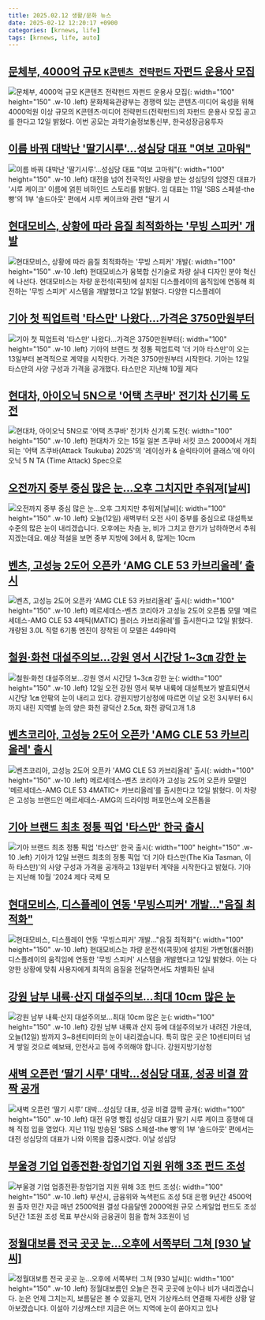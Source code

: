 ```yaml
---
title: 2025.02.12 생활/문화 뉴스
date: 2025-02-12 12:20:17 +0900
categories: [krnews, life]
tags: [krnews, life, auto]
---
```

## [문체부, 4000억 규모 `K콘텐츠 전략펀드` 자펀드 운용사 모집](https://n.news.naver.com/mnews/article/018/0005941774)

![문체부, 4000억 규모 `K콘텐츠 전략펀드` 자펀드 운용사 모집](https://mimgnews.pstatic.net/image/origin/018/2025/02/12/5941774.jpg?type=nf220_150){: width="100" height="150" .w-10 .left}
문화체육관광부는 경쟁력 있는 콘텐츠·미디어 육성을 위해 4000억원 이상 규모의 K콘텐츠·미디어 전략펀드(전략펀드)의 자펀드 운용사 모집 공고를 한다고 12일 밝혔다. 이번 공모는 과학기술정보통신부, 한국성장금융투자

## [이름 바꿔 대박난 '딸기시루'…성심당 대표 "여보 고마워"](https://n.news.naver.com/mnews/article/277/0005545279)

![이름 바꿔 대박난 '딸기시루'…성심당 대표 "여보 고마워"](https://mimgnews.pstatic.net/image/origin/277/2025/02/12/5545279.jpg?type=nf220_150){: width="100" height="150" .w-10 .left}
대전을 넘어 전국적인 사랑을 받는 성심당의 임영진 대표가 '시루 케이크' 이름에 얽힌 비하인드 스토리를 밝혔다. 임 대표는 11일 'SBS 스페셜-the 빵'의 1부 '솔드아웃' 편에서 시루 케이크와 관련 "딸기 시

## [현대모비스, 상황에 따라 음질 최적화하는 '무빙 스피커' 개발](https://n.news.naver.com/mnews/article/008/0005152140)

![현대모비스, 상황에 따라 음질 최적화하는 '무빙 스피커' 개발](https://mimgnews.pstatic.net/image/origin/008/2025/02/12/5152140.jpg?type=nf220_150){: width="100" height="150" .w-10 .left}
현대모비스가 융복합 신기술로 차량 실내 디자인 분야 혁신에 나선다. 현대모비스는 차량 운전석(콕핏)에 설치된 디스플레이의 움직임에 연동해 회전하는 '무빙 스피커' 시스템을 개발했다고 12일 밝혔다. 다양한 디스플레이

## [기아 첫 픽업트럭 '타스만' 나왔다…가격은 3750만원부터](https://n.news.naver.com/mnews/article/015/0005093066)

![기아 첫 픽업트럭 '타스만' 나왔다…가격은 3750만원부터](https://mimgnews.pstatic.net/image/origin/015/2025/02/12/5093066.jpg?type=nf220_150){: width="100" height="150" .w-10 .left}
기아의 브랜드 첫 정통 픽업트럭 '더 기아 타스만'이 오는 13일부터 본격적으로 계약을 시작한다. 가격은 3750만원부터 시작한다. 기아는 12일 타스만의 사양 구성과 가격을 공개했다. 타스만은 지난해 10월 제다

## [현대차, 아이오닉 5N으로 '어택 츠쿠바' 전기차 신기록 도전](https://n.news.naver.com/mnews/article/008/0005151993)

![현대차, 아이오닉 5N으로 '어택 츠쿠바' 전기차 신기록 도전](https://mimgnews.pstatic.net/image/origin/008/2025/02/12/5151993.jpg?type=nf220_150){: width="100" height="150" .w-10 .left}
현대차가 오는 15일 일본 츠쿠바 서킷 코스 2000에서 개최되는 '어택 츠쿠바(Attack Tsukuba) 2025'의 '레이싱카 & 슬릭타이어 클래스'에 아이오닉 5 N TA (Time Attack) Spec으로

## [오전까지 중부 중심 많은 눈…오후 그치지만 추워져[날씨]](https://n.news.naver.com/mnews/article/055/0001230858)

![오전까지 중부 중심 많은 눈…오후 그치지만 추워져[날씨]](https://mimgnews.pstatic.net/image/origin/055/2025/02/12/1230858.jpg?type=nf220_150){: width="100" height="150" .w-10 .left}
오늘(12일) 새벽부터 오전 사이 중부를 중심으로 대설특보 수준의 많은 눈이 내리겠습니다. 오후에는 차츰 눈, 비가 그치고 한기가 남하하면서 추워지겠는데요. 예상 적설을 보면 중부 지방에 3에서 8, 많게는 10cm

## [벤츠, 고성능 2도어 오픈카 ‘AMG CLE 53 카브리올레’ 출시](https://n.news.naver.com/mnews/article/366/0001053253)

![벤츠, 고성능 2도어 오픈카 ‘AMG CLE 53 카브리올레’ 출시](https://mimgnews.pstatic.net/image/origin/366/2025/02/12/1053253.jpg?type=nf220_150){: width="100" height="150" .w-10 .left}
메르세데스-벤츠 코리아가 고성능 2도어 오픈톱 모델 ‘메르세데스-AMG CLE 53 4매틱(MATIC) 플러스 카브리올레’를 출시한다고 12일 밝혔다. 개량된 3.0L 직렬 6기통 엔진이 장착된 이 모델은 449마력

## [철원·화천 대설주의보…강원 영서 시간당 1~3㎝ 강한 눈](https://n.news.naver.com/mnews/article/421/0008070372)

![철원·화천 대설주의보…강원 영서 시간당 1~3㎝ 강한 눈](https://mimgnews.pstatic.net/image/origin/421/2025/02/12/8070372.jpg?type=nf220_150){: width="100" height="150" .w-10 .left}
12일 오전 강원 영서 북부 내륙에 대설특보가 발효되면서 시간당 1㎝ 안팎의 눈이 내리고 있다. 강원지방기상청에 따르면 이날 오전 3시부터 6시까지 내린 지역별 눈의 양은 화천 광덕산 2.5㎝, 화천 광덕고개 1.8

## [벤츠코리아, 고성능 2도어 오픈카 'AMG CLE 53 카브리올레' 출시](https://n.news.naver.com/mnews/article/277/0005545308)

![벤츠코리아, 고성능 2도어 오픈카 'AMG CLE 53 카브리올레' 출시](https://mimgnews.pstatic.net/image/origin/277/2025/02/12/5545308.jpg?type=nf220_150){: width="100" height="150" .w-10 .left}
메르세데스-벤츠 코리아가 고성능 2도어 오픈카 모델인 '메르세데스-AMG CLE 53 4MATIC+ 카브리올레'를 출시한다고 12일 밝혔다. 이 차량은 고성능 브랜드인 메르세데스-AMG의 드라이빙 퍼포먼스에 오픈톱을

## [기아 브랜드 최초 정통 픽업 '타스만' 한국 출시](https://n.news.naver.com/mnews/article/008/0005151991)

![기아 브랜드 최초 정통 픽업 '타스만' 한국 출시](https://mimgnews.pstatic.net/image/origin/008/2025/02/12/5151991.jpg?type=nf220_150){: width="100" height="150" .w-10 .left}
기아가 12일 브랜드 최초의 정통 픽업 '더 기아 타스만(The Kia Tasman, 이하 타스만)'의 사양 구성과 가격을 공개하고 13일부터 계약을 시작한다고 밝혔다. 기아는 지난해 10월 '2024 제다 국제 모

## [현대모비스, 디스플레이 연동 '무빙스피커' 개발…"음질 최적화"](https://n.news.naver.com/mnews/article/001/0015207518)

![현대모비스, 디스플레이 연동 '무빙스피커' 개발…"음질 최적화"](https://mimgnews.pstatic.net/image/origin/001/2025/02/12/15207518.jpg?type=nf220_150){: width="100" height="150" .w-10 .left}
현대모비스는 차량 운전석(콕핏)에 설치된 가변형(롤러블) 디스플레이의 움직임에 연동한 '무빙 스피커' 시스템을 개발했다고 12일 밝혔다. 이는 다양한 상황에 맞춰 사용자에게 최적의 음질을 전달하면서도 차별화된 실내

## [강원 남부 내륙·산지 대설주의보…최대 10cm 많은 눈](https://n.news.naver.com/mnews/article/056/0011891218)

![강원 남부 내륙·산지 대설주의보…최대 10cm 많은 눈](https://mimgnews.pstatic.net/image/origin/056/2025/02/12/11891218.jpg?type=nf220_150){: width="100" height="150" .w-10 .left}
강원 남부 내륙과 산지 등에 대설주의보가 내려진 가운데, 오늘(12일) 밤까지 3~8센티미터의 눈이 내리겠습니다. 특히 많은 곳은 10센티미터 넘게 쌓일 것으로 예보돼, 안전사고 등에 주의해야 합니다. 강원지방기상청

## [새벽 오픈런 ‘딸기 시루’ 대박…성심당 대표, 성공 비결 깜짝 공개](https://n.news.naver.com/mnews/article/016/0002427769)

![새벽 오픈런 ‘딸기 시루’ 대박…성심당 대표, 성공 비결 깜짝 공개](https://mimgnews.pstatic.net/image/origin/016/2025/02/12/2427769.jpg?type=nf220_150){: width="100" height="150" .w-10 .left}
대전 유명 빵집 성심당 대표가 딸기 시루 케이크 흥행에 대해 직접 입을 열었다. 지난 11일 방송된 ‘SBS 스페셜-the 빵’의 1부 ‘솔드아웃’ 편에서는 대전 성심당의 대표가 나와 이목을 집중시켰다. 이날 성심당

## [부울경 기업 업종전환·창업기업 지원 위해 3조 펀드 조성](https://n.news.naver.com/mnews/article/009/0005441879)

![부울경 기업 업종전환·창업기업 지원 위해 3조 펀드 조성](https://mimgnews.pstatic.net/image/origin/009/2025/02/11/5441879.jpg?type=nf220_150){: width="100" height="150" .w-10 .left}
부산시, 금융위와 녹색펀드 조성 5대 은행 9년간 4500억원 출자 민간 자금 매년 2500억원 결성 다음달엔 2000억원 규모 스케일업 펀드도 조성 5년간 1조원 조성 목표 부산시와 금융권이 힘을 합쳐 3조원이 넘

## [정월대보름 전국 곳곳 눈…오후에 서쪽부터 그쳐 [930 날씨]](https://n.news.naver.com/mnews/article/056/0011891189)

![정월대보름 전국 곳곳 눈…오후에 서쪽부터 그쳐 [930 날씨]](https://mimgnews.pstatic.net/image/origin/056/2025/02/12/11891189.jpg?type=nf220_150){: width="100" height="150" .w-10 .left}
정월대보름인 오늘은 전국 곳곳에 눈이나 비가 내리겠습니다. 눈은 언제 그치는지, 보름달은 볼 수 있을지, 먼저 기상캐스터 연결해 자세한 상황 알아보겠습니다. 이설아 기상캐스터! 지금은 어느 지역에 눈이 쏟아지고 있나

